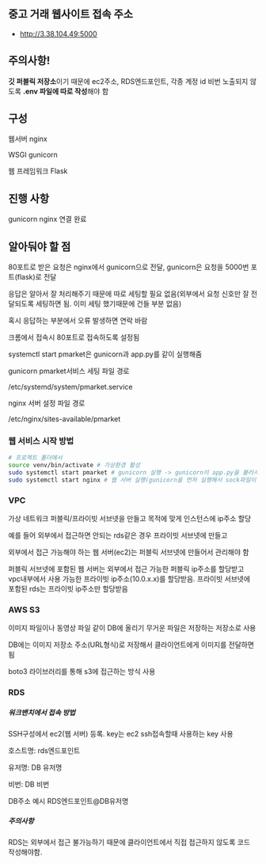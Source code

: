 ## 중고 거래 웹사이트 접속 주소

- http://3.38.104.49:5000 <br>

## 주의사항!
**깃 퍼블릭 저장소**이기 때문에 ec2주소, RDS엔드포인트, 각종 계정 id 비번 노출되지 않도록 **.env 파일에 따로 작성**해야 함

## 구성
웹서버 nginx

WSGI gunicorn

웹 프레임워크 Flask


## 진행 사항
gunicorn nginx 연결 완료


## 알아둬야 할 점

80포트로 받은 요청은 nginx에서 gunicorn으로 전달, gunicorn은 요청을 5000번 포트(flask)로 전달

응답은 알아서 잘 처리해주기 때문에 따로 세팅할 필요 없음(외부에서 요청 신호만 잘 전달되도록 세팅하면 됨. 이미 세팅 했기때문에 건들 부분 없음)

혹시 응답하는 부분에서 오류 발생하면 연락 바람

크롬에서 접속시 80포트로 접속하도록 설정됨

systemctl start pmarket은 gunicorn과 app.py를 같이 실행해줌


gunicorn pmarket서비스 세팅 파일 경로

/etc/systemd/system/pmarket.service


nginx 서버 설정 파일 경로

/etc/nginx/sites-available/pmarket

### 웹 서비스 시작 방법

```bash
# 프로젝트 폴더에서
source venv/bin/activate # 가상환경 활성
sudo systemctl start pmarket # gunicorn 실행 -> gunicorn이 app.py을 불러서 실행 + 프로젝트 폴더에 pmarket.sock 파일 생성됨
sudo systemctl start nginx # 웹 서버 실행(gunicorn을 먼저 실행해서 sock파일이 생성된 후에 실행 해야함)
```

### VPC
가상 네트워크 퍼블릭/프라이빗 서브넷을 만들고 목적에 맞게 인스턴스에 ip주소 할당

예를 들어 외부에서 접근하면 안되는 rds같은 경우 프라이빗 서브넷에 만들고

외부에서 접근 가능해야 하는 웹 서버(ec2)는 퍼블릭 서브넷에 만들어서 관리해야 함

퍼블릭 서브넷에 포함된 웹 서버는 외부에서 접근 가능한 퍼블릭 ip주소를 할당받고 vpc내부에서 사용 가능한 프라이빗 ip주소(10.0.x.x)를 할당받음. 프라이빗 서브넷에 포함된 rds는 프라이빗 ip주소만 할당받음


### AWS S3
이미지 파일이나 동영상 파일 같이 DB에 올리기 무거운 파일은 저장하는 저장소로 사용

DB에는 이미지 저장소 주소(URL형식)로 저장해서 클라이언트에게 이미지를 전달하면 됨

boto3 라이브러리를 통해 s3에 접근하는 방식 사용

### RDS
##### 워크밴치에서 접속 방법
SSH구성에서 ec2(웹 서버) 등록. key는 ec2 ssh접속할때 사용하는 key 사용

호스트명: rds엔드포인트

유저명: DB 유저명

비번: DB 비번

DB주소 예시 RDS엔드포인트@DB유저명

##### 주의사항
RDS는 외부에서 접근 불가능하기 때문에 클라이언트에서 직접 접근하지 않도록 코드 작성해야함.







